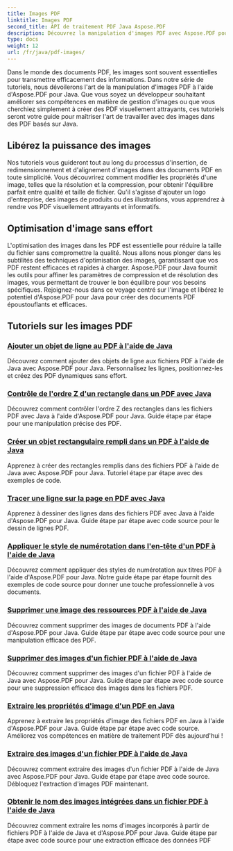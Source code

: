 ```yaml
---
title: Images PDF
linktitle: Images PDF
second_title: API de traitement PDF Java Aspose.PDF
description: Découvrez la manipulation d'images PDF avec Aspose.PDF pour Java. Apprenez à insérer, modifier et optimiser des images dans des PDF sans effort.
type: docs
weight: 12
url: /fr/java/pdf-images/
---
```


Dans le monde des documents PDF, les images sont souvent essentielles pour transmettre efficacement des informations. Dans notre série de tutoriels, nous dévoilerons l'art de la manipulation d'images PDF à l'aide d'Aspose.PDF pour Java. Que vous soyez un développeur souhaitant améliorer ses compétences en matière de gestion d'images ou que vous cherchiez simplement à créer des PDF visuellement attrayants, ces tutoriels seront votre guide pour maîtriser l'art de travailler avec des images dans des PDF basés sur Java.

## Libérez la puissance des images

Nos tutoriels vous guideront tout au long du processus d'insertion, de redimensionnement et d'alignement d'images dans des documents PDF en toute simplicité. Vous découvrirez comment modifier les propriétés d'une image, telles que la résolution et la compression, pour obtenir l'équilibre parfait entre qualité et taille de fichier. Qu'il s'agisse d'ajouter un logo d'entreprise, des images de produits ou des illustrations, vous apprendrez à rendre vos PDF visuellement attrayants et informatifs.

## Optimisation d'image sans effort

L'optimisation des images dans les PDF est essentielle pour réduire la taille du fichier sans compromettre la qualité. Nous allons nous plonger dans les subtilités des techniques d'optimisation des images, garantissant que vos PDF restent efficaces et rapides à charger. Aspose.PDF pour Java fournit les outils pour affiner les paramètres de compression et de résolution des images, vous permettant de trouver le bon équilibre pour vos besoins spécifiques. Rejoignez-nous dans ce voyage centré sur l'image et libérez le potentiel d'Aspose.PDF pour Java pour créer des documents PDF époustouflants et efficaces.

## Tutoriels sur les images PDF
### [Ajouter un objet de ligne au PDF à l'aide de Java](./add-line-object-to-pdf-using-java/)
Découvrez comment ajouter des objets de ligne aux fichiers PDF à l'aide de Java avec Aspose.PDF pour Java. Personnalisez les lignes, positionnez-les et créez des PDF dynamiques sans effort.
### [Contrôle de l'ordre Z d'un rectangle dans un PDF avec Java](./controlling-z-order-of-rectangle-in-pdf-with-java/)
Découvrez comment contrôler l'ordre Z des rectangles dans les fichiers PDF avec Java à l'aide d'Aspose.PDF pour Java. Guide étape par étape pour une manipulation précise des PDF.
### [Créer un objet rectangulaire rempli dans un PDF à l'aide de Java](./create-filled-rectangle-object-in-pdf-using-java/)
Apprenez à créer des rectangles remplis dans des fichiers PDF à l'aide de Java avec Aspose.PDF pour Java. Tutoriel étape par étape avec des exemples de code.
### [Tracer une ligne sur la page en PDF avec Java](./drawing-line-across-the-page-in-pdf-with-java/)
Apprenez à dessiner des lignes dans des fichiers PDF avec Java à l'aide d'Aspose.PDF pour Java. Guide étape par étape avec code source pour le dessin de lignes PDF.
### [Appliquer le style de numérotation dans l'en-tête d'un PDF à l'aide de Java](./apply-numbering-style-in-heading-of-pdf-using-java/)
Découvrez comment appliquer des styles de numérotation aux titres PDF à l'aide d'Aspose.PDF pour Java. Notre guide étape par étape fournit des exemples de code source pour donner une touche professionnelle à vos documents.
### [Supprimer une image des ressources PDF à l'aide de Java](./delete-image-from-pdf-resources-using-java/)
Découvrez comment supprimer des images de documents PDF à l'aide d'Aspose.PDF pour Java. Guide étape par étape avec code source pour une manipulation efficace des PDF.
### [Supprimer des images d'un fichier PDF à l'aide de Java](./delete-images-from-pdf-file-using-java/)
Découvrez comment supprimer des images d'un fichier PDF à l'aide de Java avec Aspose.PDF pour Java. Guide étape par étape avec code source pour une suppression efficace des images dans les fichiers PDF.
### [Extraire les propriétés d'image d'un PDF en Java](./extract-image-properties-from-pdf-in-java/)
Apprenez à extraire les propriétés d'image des fichiers PDF en Java à l'aide d'Aspose.PDF pour Java. Guide étape par étape avec code source. Améliorez vos compétences en matière de traitement PDF dès aujourd'hui !
### [Extraire des images d'un fichier PDF à l'aide de Java](./extract-images-from-pdf-file-using-java/)
Découvrez comment extraire des images d'un fichier PDF à l'aide de Java avec Aspose.PDF pour Java. Guide étape par étape avec code source. Débloquez l'extraction d'images PDF maintenant.
### [Obtenir le nom des images intégrées dans un fichier PDF à l'aide de Java](./get-name-of-images-embedded-in-pdf-file-using-java/)
Découvrez comment extraire les noms d'images incorporés à partir de fichiers PDF à l'aide de Java et d'Aspose.PDF pour Java. Guide étape par étape avec code source pour une extraction efficace des données PDF